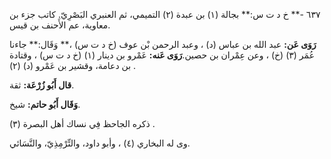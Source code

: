 ٦٣٧ -** خ د ت س:** بجالة (١) بن عبدة (٢) التميمي، ثم العنبري البَصْرِيّ. كاتب جزء بن معاوية، عم الأَحنف بن قيس.

**رَوَى عَن:** عبد الله بن عباس (د) ، وعبد الرحمن بْن عوف (خ د ت س) ،** وَقَال:** جاءنا عُمَر (٣) (خ) ، وعن عِمْران بن حصين.**رَوَى عَنه:** عَمْرو بن دينار (١) (خ د ت س) ، وقتادة بن دعامة، وقشير بن عَمْرو (د) (٢) .

**قال أَبُو زُرْعَة:** ثقة.

**وَقَال أَبُو حاتم:** شيخ.

ذكره الجاحظ فِي نساك أهل البصرة (٣) .

وى له البخاري (٤) ، وأبو داود، والتِّرْمِذِيّ، والنَّسَائي.